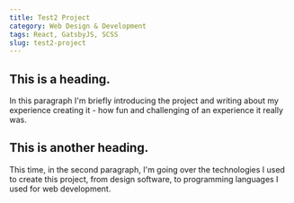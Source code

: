 ```yaml
---
title: Test2 Project
category: Web Design & Development
tags: React, GatsbyJS, SCSS
slug: test2-project
---
```


## This is a heading.

In this paragraph I'm briefly introducing the project and writing about my experience creating it - how fun and challenging of an experience it really was.

## This is another heading.

This time, in the second paragraph, I'm going over the technologies I used to create this project, from design software, to programming languages I used for web development.
